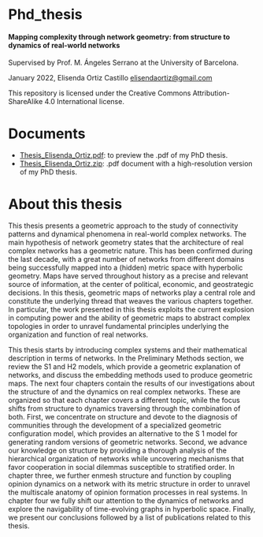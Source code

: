 # Phd_thesis
#### Mapping complexity through network geometry: from structure to dynamics of real-world networks

Supervised by Prof. M. Ángeles Serrano at the University of Barcelona.

January 2022, Elisenda Ortiz Castillo elisendaortiz@gmail.com

This repository is licensed under the Creative Commons Attribution-ShareAlike 4.0 International license.

# Documents
* [Thesis_Elisenda_Ortiz.pdf](https://github.com/elisendaortiz/Phd_thesis/blob/main/Thesis_Elisenda_Ortiz_compressed.pdf " "): to preview the .pdf of my PhD thesis.
* [Thesis_Elisenda_Ortiz.zip](https://github.com/elisendaortiz/Phd_thesis/blob/main/Thesis_Elisenda_Ortiz.zip " "): .pdf document with a high-resolution version of my PhD thesis.


# About this thesis
This thesis presents a geometric approach to the study of connectivity patterns and dynamical phenomena in real-world complex networks. The main hypothesis of network geometry states that the architecture of real complex networks has a geometric nature. This has been confirmed during the last decade, with a great number of networks from different domains being successfully mapped into a (hidden) metric space with hyperbolic geometry. Maps have served throughout history as a precise and relevant source of information, at the center of political, economic, and geostrategic decisions. In this thesis, geometric maps of networks play a central role and constitute the underlying thread that weaves the various chapters together. In particular, the work presented in this thesis exploits the current explosion in computing power and the ability of geometric maps to abstract complex topologies in order to unravel fundamental principles underlying the organization and function of real networks.

This thesis starts by introducing complex systems and their mathematical description in terms of networks. In the Preliminary Methods section, we review the S1 and H2 models, which provide a geometric explanation of networks, and discuss the embedding methods used to produce geometric maps. The next four chapters contain the results of our investigations about the structure of and the dynamics on real complex networks. These are organized so that each chapter covers a different topic, while the focus shifts from structure to dynamics traversing through the combination of both. First, we concentrate on structure and devote to the diagnosis of communities through the development of a specialized geometric configuration model, which provides an alternative to the S 1 model for generating random versions of geometric networks. Second, we advance our knowledge on structure by providing a thorough analysis of the hierarchical organization of networks while uncovering mechanisms that favor cooperation in social dilemmas susceptible to stratified order. In chapter three, we further enmesh structure and function by coupling opinion dynamics on a network with its metric structure in order to unravel the multiscale anatomy of opinion formation processes in real systems. In chapter four we fully shift our attention to the dynamics of networks and explore the navigability of time-evolving graphs in hyperbolic space. Finally, we present our conclusions followed by a list of publications related to this thesis.

